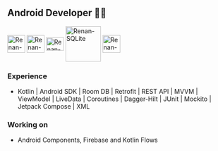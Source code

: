 ## Android Developer 🧑‍💻

<div style="display: inline_block">
  <img align="center" alt="Renan-Android" height="40" width="40" src="https://cdn.jsdelivr.net/gh/devicons/devicon/icons/android/android-original.svg" />
  <img align="center" alt="Renan-Android-Studio" height="40" width="40" src="https://cdn.jsdelivr.net/gh/devicons/devicon/icons/androidstudio/androidstudio-original.svg" />
  <img align="center" alt="Renan-Kotlin" height="30" width="40" src="https://cdn.jsdelivr.net/gh/devicons/devicon/icons/kotlin/kotlin-original.svg">
  <img align="center" alt="Renan-SQLite" height="80" width="80" src="https://cdn.jsdelivr.net/gh/devicons/devicon/icons/sqlite/sqlite-original-wordmark.svg">
  <img align="center" alt="Renan-Git" height="40" width="40" src="https://cdn.jsdelivr.net/gh/devicons/devicon/icons/git/git-original.svg">

### Experience
* Kotlin | Android SDK | Room DB | Retrofit | REST API | MVVM | ViewModel | LiveData | Coroutines | Dagger-Hilt | JUnit | Mockito | Jetpack Compose | XML

### Working on
* Android Components, Firebase and Kotlin Flows
